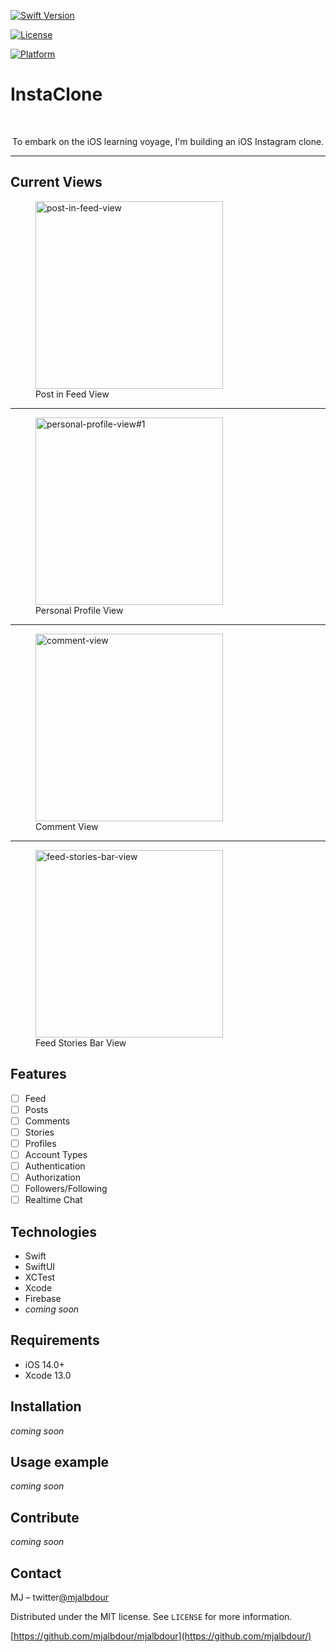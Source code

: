
[![Swift Version][swift-image]][swift-url]
<!-- [![Build Status][travis-image]][travis-url] -->
[![License][license-image]][license-url]
<!-- [![Carthage compatible](https://img.shields.io/badge/Carthage-compatible-4BC51D.svg?style=flat)](https://github.com/Carthage/Carthage) -->
<!-- [![CocoaPods Compatible](https://img.shields.io/cocoapods/v/EZSwiftExtensions.svg)](https://img.shields.io/cocoapods/v/LFAlertController.svg)   -->
[![Platform](https://img.shields.io/cocoapods/p/LFAlertController.svg?style=flat)](http://cocoapods.org/pods/LFAlertController)
<!-- [![PRs Welcome](https://img.shields.io/badge/PRs-welcome-brightgreen.svg?style=flat-square)](http://makeapullrequest.com) -->  

# InstaClone
<br />
<p align="center">
<!--   <a href="https://github.com/alexanderritik/Best-README-Template">
    <img src="logo.jpeg" alt="Logo" width="80" height="80">
  </a> -->
  <p align="center">
    To embark on the iOS learning voyage, I'm building an iOS Instagram clone.
  </p>
</p>
<hr>
<h2>Current Views</h2>
<div>
    <figure>
        <img width="300" height="auto" alt="post-in-feed-view" src="https://user-images.githubusercontent.com/35423900/155841700-91fb1219-2b19-4d78-9675-231b85e4dcac.png">
        <figcaption>Post in Feed View</figcaption>
    </figure>
    <hr>
    <figure>
        <img width="300" height="auto" alt="personal-profile-view#1" src="https://user-images.githubusercontent.com/35423900/155841838-1f1eece4-316c-4810-b6ed-ab3c0c77cf85.png">
        <figcaption>Personal Profile View</figcaption>
    </figure>
    <hr>
        <figure>
            <img width="300" height="auto" alt="comment-view" src="https://user-images.githubusercontent.com/35423900/155845855-2396e079-e426-492c-8895-54051e758118.png">
        <figcaption>Comment View</figcaption>
    </figure>
        <hr>
        <figure>
<img width="300" height="auto" alt="feed-stories-bar-view" src="https://user-images.githubusercontent.com/35423900/155848447-bf4ea3d7-8b1c-4c96-adc9-d6707b21a246.png">
        <figcaption>Feed Stories Bar View</figcaption>
    </figure>
</div>
    
## Features

- [ ] Feed
- [ ] Posts
- [ ] Comments
- [ ] Stories
- [ ] Profiles
- [ ] Account Types
- [ ] Authentication
- [ ] Authorization
- [ ] Followers/Following
- [ ] Realtime Chat

## Technologies

- Swift
- SwiftUI
- XCTest
- Xcode
- Firebase
- *coming soon*

## Requirements

- iOS 14.0+
- Xcode 13.0

## Installation
*coming soon*
<!-- #### CocoaPods
You can use [CocoaPods](http://cocoapods.org/) to install `YourLibrary` by adding it to your `Podfile`:

```ruby
platform :ios, '8.0'
use_frameworks!
pod 'YourLibrary'
```

To get the full benefits import `YourLibrary` wherever you import UIKit

``` swift
import UIKit
import YourLibrary
```
#### Carthage
Create a `Cartfile` that lists the framework and run `carthage update`. Follow the [instructions](https://github.com/Carthage/Carthage#if-youre-building-for-ios) to add `$(SRCROOT)/Carthage/Build/iOS/YourLibrary.framework` to an iOS project.

```
github "yourUsername/yourlibrary"
```
#### Manually
1. Download and drop ```YourLibrary.swift``` in your project.  
2. Congratulations!  
 -->
## Usage example
*coming soon*
<!-- 
```swift
import EZSwiftExtensions
ez.detectScreenShot { () -> () in
    print("User took a screen shot")
}
``` -->

## Contribute
*coming soon*
<!-- 
We would love you for the contribution to **YourLibraryName**, check the ``LICENSE`` file for more info. -->

## Contact

MJ – twitter[@mjalbdour](https://twitter.com/mjalbdour)

Distributed under the MIT license. See ``LICENSE`` for more information.

[https://github.com/mjalbdour/mjalbdour](https://github.com/mjalbdour/)

[swift-image]:https://img.shields.io/badge/swift-5.5-orange.svg
[swift-url]: https://swift.org/
[license-image]: https://img.shields.io/badge/License-MIT-blue.svg
[license-url]: LICENSE
<!-- [travis-image]: https://img.shields.io/travis/dbader/node-datadog-metrics/master.svg?style=flat-square -->
<!-- [travis-url]: https://travis-ci.org/dbader/node-datadog-metrics -->
<!-- [codebeat-image]: https://codebeat.co/badges/c19b47ea-2f9d-45df-8458-b2d952fe9dad -->
<!-- [codebeat-url]: https://codebeat.co/projects/github-com-vsouza-awesomeios-com -->
